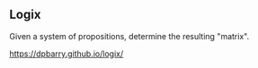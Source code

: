 ## Logix
Given a system of propositions, determine the resulting "matrix".

https://dpbarry.github.io/logix/
